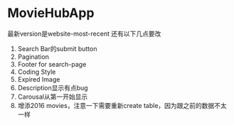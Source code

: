 # MovieHubApp
最新version是website-most-recent
还有以下几点要改
1. Search Bar的submit button
2. Pagination
3. Footer for search-page
4. Coding Style
5. Expired Image
6. Description显示有点bug
7. Carousal从第一开始显示
8. 增添2016 movies，注意一下需要重新create table，因为跟之前的数据不太一样
